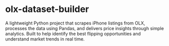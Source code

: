 # olx-dataset-builder
A lightweight Python project that scrapes iPhone listings from OLX, processes the data using Pandas, and delivers price insights through simple analytics. Built to help identify the best flipping opportunities and understand market trends in real time.
